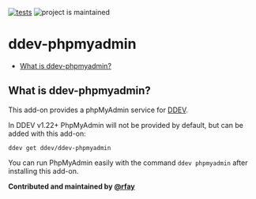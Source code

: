 [![tests](https://github.com/ddev/ddev-phpmyadmin/actions/workflows/tests.yml/badge.svg)](https://github.com/ddev/ddev-phpmyadmin/actions/workflows/tests.yml) ![project is maintained](https://img.shields.io/maintenance/yes/2024.svg)

# ddev-phpmyadmin <!-- omit in toc -->

* [What is ddev-phpmyadmin?](#what-is-ddev-phpmyadmin)

## What is ddev-phpmyadmin?

This add-on provides a phpMyAdmin service for [DDEV](https://github.com/ddev/ddev/). 

In DDEV v1.22+ PhpMyAdmin will not be provided by default, but can be added with this add-on:

`ddev get ddev/ddev-phpmyadmin`

You can run PhpMyAdmin easily with the command `ddev phpmyadmin` after installing this add-on.

**Contributed and maintained by [@rfay](https://github.com/rfay)**
